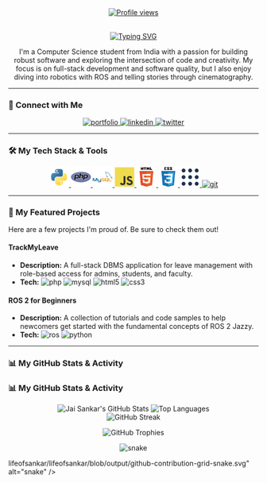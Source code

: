 <div align="center">

<a href="https://lifeofsankar.me/" target="_blank">
  <img src="https://komarev.com/ghpvc/?username=lifeofsankar&style=for-the-badge&color=brightgreen" alt="Profile views"/>
</a>

<br/>
<br/>

[![Typing SVG](https://readme-typing-svg.demolab.com?font=Fira+Code&weight=600&size=30&duration=4000&pause=1000&color=255E63&center=true&vCenter=true&width=500&lines=Hi+there%2C+I'm+Jai+Sankar+J+%F0%9F%91%8B;A+Software+Developer;A+Full-Stack+Developer;A+Robotics+EnthusiastA+Swift+Developer;;A+Creative+Cinematographer)](https://git.io/typing-svg)

</div>

<p align="center">
  I'm a Computer Science student from India with a passion for building robust software and exploring the intersection of code and creativity. My focus is on full-stack development and software quality, but I also enjoy diving into robotics with ROS and telling stories through cinematography.
</p>

---

### 🤝 Connect with Me

<p align="center">
  <a href="https://lifeofsankar.me/" target="_blank">
    <img src="https://img.shields.io/badge/Portfolio-Visit_Site-255E63?style=for-the-badge&logo=googlesites&logoColor=white" alt="portfolio"/>
  </a>
  <a href="https://www.linkedin.com/in/lifeofsankar" target="_blank">
    <img src="https://img.shields.io/badge/LinkedIn-0077B5?style=for-the-badge&logo=linkedin&logoColor=white" alt="linkedin"/>
  </a>
   <a href="https://twitter.com/lifeofsankar" target="_blank">
    <img src="https://img.shields.io/badge/Twitter-1DA1F2?style=for-the-badge&logo=twitter&logoColor=white" alt="twitter"/>
  </a>
</p>

---

### 🛠️ My Tech Stack & Tools

<p align="center">
  <a href="https://www.python.org" target="_blank"> 
    <img src="https://raw.githubusercontent.com/devicons/devicon/master/icons/python/python-original.svg" alt="python" width="40" height="40"/> 
  </a>
  <a href="https://www.php.net" target="_blank"> 
    <img src="https://raw.githubusercontent.com/devicons/devicon/master/icons/php/php-original.svg" alt="php" width="40" height="40"/> 
  </a>
  <a href="https://www.mysql.com/" target="_blank"> 
    <img src="https://raw.githubusercontent.com/devicons/devicon/master/icons/mysql/mysql-original-wordmark.svg" alt="mysql" width="40" height="40"/> 
  </a>
  <a href="https://developer.mozilla.org/en-US/docs/Web/JavaScript" target="_blank"> 
    <img src="https://raw.githubusercontent.com/devicons/devicon/master/icons/javascript/javascript-original.svg" alt="javascript" width="40" height="40"/> 
  </a>
  <a href="https://www.w3.org/html/" target="_blank"> 
    <img src="https://raw.githubusercontent.com/devicons/devicon/master/icons/html5/html5-original-wordmark.svg" alt="html5" width="40" height="40"/> 
  </a>
  <a href="https://www.w3schools.com/css/" target="_blank"> 
    <img src="https://raw.githubusercontent.com/devicons/devicon/master/icons/css3/css3-original-wordmark.svg" alt="css3" width="40" height="40"/> 
  </a>
  <a href="https://www.ros.org/" target="_blank"> 
    <img src="https://raw.githubusercontent.com/devicons/devicon/master/icons/ros/ros-original.svg" alt="ros" width="40" height="40"/> 
  </a>
  <a href="https://git-scm.com/" target="_blank"> 
    <img src="https://www.vectorlogo.zone/logos/git-scm/git-scm-icon.svg" alt="git" width="40" height="40"/> 
  </a>
</p>

---

### 🚀 My Featured Projects

Here are a few projects I'm proud of. Be sure to check them out!

#### TrackMyLeave
- **Description:** A full-stack DBMS application for leave management with role-based access for admins, students, and faculty.
- **Tech:** <img src="https://img.shields.io/badge/php-%23777BB4.svg?style=for-the-badge&logo=php&logoColor=white" alt="php"/>
  <img src="https://img.shields.io/badge/mysql-%2300f.svg?style=for-the-badge&logo=mysql&logoColor=white" alt="mysql"/>
  <img src="https://img.shields.io/badge/html5-%23E34F26.svg?style=for-the-badge&logo=html5&logoColor=white" alt="html5"/>
  <img src="https://img.shields.io/badge/css3-%231572B6.svg?style=for-the-badge&logo=css3&logoColor=white" alt="css3"/>

#### ROS 2 for Beginners
- **Description:** A collection of tutorials and code samples to help newcomers get started with the fundamental concepts of ROS 2 Jazzy.
- **Tech:** <img src="https://img.shields.io/badge/ROS-22314E?style=for-the-badge&logo=ros&logoColor=white" alt="ros"/>
  <img src="https://img.shields.io/badge/python-3670A0?style=for-the-badge&logo=python&logoColor=white" alt="python"/>

---

### 📊 My GitHub Stats & Activity

### 📊 My GitHub Stats & Activity

<p align="center">
  <img src="https://github-readme-stats.vercel.app/api?username=lifeofsankar&show_icons=true&theme=tokyonight&hide_border=true&count_private=true" alt="Jai Sankar's GitHub Stats" />
  <img src="https://github-readme-stats.vercel.app/api/top-langs/?username=lifeofsankar&layout=compact&theme=tokyonight&hide_border=true" alt="Top Languages" />
  <br/>
  <img src="https://streak-stats.demolab.com/?user=lifeofsankar&theme=tokyonight&hide_border=true" alt="GitHub Streak" />
</p>

<p align="center">
  <img src="https://github-profile-trophy.vercel.app/?username=lifeofsankar&theme=tokyonight&column=7&margin-w=15&margin-h=15" alt="GitHub Trophies" />
</p>

<p align="center">
  <img src="https://raw.githubusercontent.com/lifeofsankar/lifeofsankar/output/github-contribution-grid-snake.svg" alt="snake" />
</p>lifeofsankar/lifeofsankar/blob/output/github-contribution-grid-snake.svg" alt="snake" />
</p>

